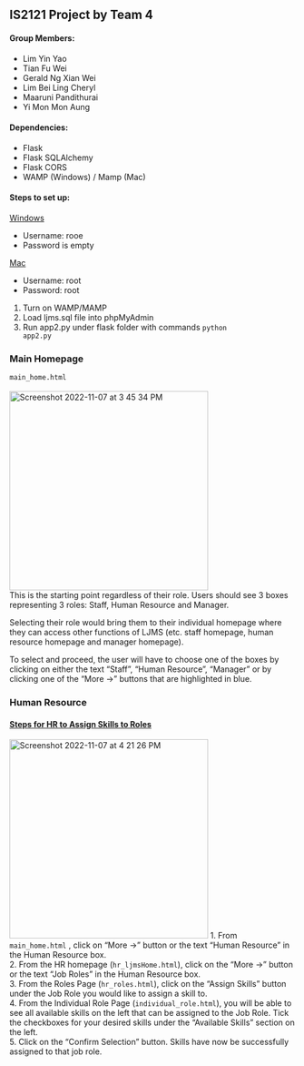 ## IS2121 Project by Team 4

#### Group Members:
- Lim Yin Yao 
- Tian Fu Wei
- Gerald Ng Xian Wei
- Lim Bei Ling Cheryl
- Maaruni Pandithurai
- Yi Mon Mon Aung

#### Dependencies:
- Flask 
- Flask SQLAlchemy
- Flask CORS
- WAMP (Windows) / Mamp (Mac)

#### Steps to set up:
<ins>Windows</ins>
- Username: rooe
- Password is empty

<ins>Mac</ins>
- Username: root
- Password: root
 
1. Turn on WAMP/MAMP <br>
2. Load ljms.sql file into phpMyAdmin <br>
3. Run app2.py under flask folder with commands <code>python app2.py</code> <br>

### Main Homepage 
<code>main_home.html</code>
<br>
<br>
<img width="350" alt="Screenshot 2022-11-07 at 3 45 34 PM" src="https://user-images.githubusercontent.com/85498185/200253901-67e828c1-bb7c-474b-86da-53615186220d.png">
<br>
This is the starting point regardless of their role. Users should see 3 boxes representing 3 roles: Staff, Human Resource and Manager.

Selecting their role would bring them to their individual homepage where they can access other functions of LJMS (etc. staff homepage, human resource homepage and manager homepage).

To select and proceed, the user will have to choose one of the boxes by clicking on either the text “Staff”, “Human Resource”, “Manager” or by clicking one of the “More ->” buttons that are highlighted in blue.

### Human Resource 
#### <ins>Steps for HR to Assign Skills to Roles</ins>
<img width="350" alt="Screenshot 2022-11-07 at 4 21 26 PM" src="https://user-images.githubusercontent.com/85498185/200260615-2b2f08b7-de64-4364-8de0-893a5f463606.png">
1. From <code>main_home.html</code> , click on “More ->” button or the text  “Human Resource” in the Human Resource box. <br>
2. From the HR homepage (<code>hr_ljmsHome.html</code>), click on the “More ->” button or the text  “Job Roles” in the Human Resource box. <br>
3. From the Roles Page (<code>hr_roles.html</code>), click on the “Assign Skills” button under the Job Role you would like to assign a skill to. <br>
4. From the Individual Role Page (<code>individual_role.html</code>), you will be able to see all available skills on the left that can be assigned to the Job Role. Tick the checkboxes for your desired skills under the “Available Skills” section on the left. <br>
5. Click on the “Confirm Selection” button. Skills have now be successfully assigned to that job role. <br>




